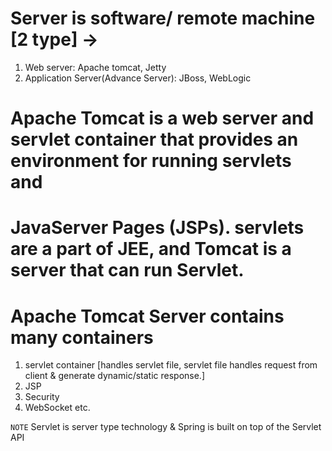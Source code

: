 # Server is software/ remote machine [2 type] -> 
1. Web server: Apache tomcat, Jetty
2. Application Server(Advance Server): JBoss, WebLogic

# Apache Tomcat is a web server and servlet container that provides an environment for running servlets and 
# JavaServer Pages (JSPs).  servlets are a part of JEE, and Tomcat is a server that can run Servlet.
# Apache Tomcat Server contains many containers
1. servlet container [handles servlet file, servlet file handles request from client & generate dynamic/static response.]
2. JSP
3. Security
4. WebSocket etc.


`NOTE` Servlet is server type technology & Spring is built on top of the Servlet API